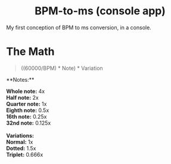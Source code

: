 <h1 align="center"> BPM-to-ms (console app) </h1>
<p> My first conception of BPM to ms conversion, in a console. </p>
<h1>The Math</h1>

> ((60000/BPM) * Note) * Variation

<p>
  **Notes:**
  
  **Whole note:** 4x <br />
  **Half note:** 2x <br />
  **Quarter note:** 1x <br />
  **Eighth note:** 0.5x <br />
  **16th note:** 0.25x <br />
  **32nd note:** 0.125x <br />
  <br />
  **Variations:** <br />
  **Normal:** 1x <br />
  **Dotted:** 1.5x <br />
  **Triplet:** 0.666x <br />
</p>


